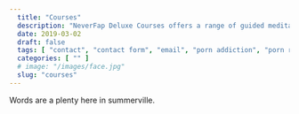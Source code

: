 ```yaml
---
  title: "Courses"
  description: "NeverFap Deluxe Courses offers a range of guided meditations to help you better understand the five fundamental principles of NeverFap."
  date: 2019-03-02
  draft: false
  tags: [ "contact", "contact form", "email", "porn addiction", "porn recovery", "addiction recovery", "addiction", "awareness", "nofap", "neverfap", "neverfap deluxe" ]
  categories: [ "" ]
  # image: "/images/face.jpg"
  slug: "courses"
---
```


Words are a plenty here in summerville.

<!-- 

$29 for a single course. 

$89 for the 5 courses. 

$39 Observation course.  -->
